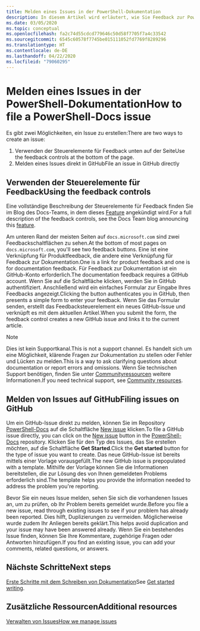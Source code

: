 ```yaml
---
title: Melden eines Issues in der PowerShell-Dokumentation
description: In diesem Artikel wird erläutert, wie Sie Feedback zur PowerShell-Dokumentation geben.
ms.date: 03/05/2020
ms.topic: conceptual
ms.openlocfilehash: fa2c74d55cdcd779646c50d58f7705f7a4c33542
ms.sourcegitcommit: 6545c60578f7745be015111052fd7769f8289296
ms.translationtype: HT
ms.contentlocale: de-DE
ms.lasthandoff: 04/22/2020
ms.locfileid: "79060295"
---
```

# <a name="how-to-file-a-powershell-docs-issue"></a><span data-ttu-id="ff78f-103">Melden eines Issues in der PowerShell-Dokumentation</span><span class="sxs-lookup"><span data-stu-id="ff78f-103">How to file a PowerShell-Docs issue</span></span>

<span data-ttu-id="ff78f-104">Es gibt zwei Möglichkeiten, ein Issue zu erstellen:</span><span class="sxs-lookup"><span data-stu-id="ff78f-104">There are two ways to create an issue:</span></span>

1. <span data-ttu-id="ff78f-105">Verwenden der Steuerelemente für Feedback unten auf der Seite</span><span class="sxs-lookup"><span data-stu-id="ff78f-105">Use the feedback controls at the bottom of the page.</span></span>
1. <span data-ttu-id="ff78f-106">Melden eines Issues direkt in GitHub</span><span class="sxs-lookup"><span data-stu-id="ff78f-106">File an issue in GitHub directly</span></span>

## <a name="using-the-feedback-controls"></a><span data-ttu-id="ff78f-107">Verwenden der Steuerelemente für Feedback</span><span class="sxs-lookup"><span data-stu-id="ff78f-107">Using the feedback controls</span></span>

<span data-ttu-id="ff78f-108">Eine vollständige Beschreibung der Steuerelemente für Feedback finden Sie im Blog des Docs-Teams, in dem dieses [Feature][feedback] angekündigt wird.</span><span class="sxs-lookup"><span data-stu-id="ff78f-108">For a full description of the feedback controls, see the Docs Team blog announcing this [feature][feedback].</span></span>

<span data-ttu-id="ff78f-109">Am unteren Rand der meisten Seiten auf `docs.microsoft.com` sind zwei Feedbackschaltflächen zu sehen.</span><span class="sxs-lookup"><span data-stu-id="ff78f-109">At the bottom of most pages on `docs.microsoft.com`, you'll see two feedback buttons.</span></span> <span data-ttu-id="ff78f-110">Eine ist eine Verknüpfung für Produktfeedback, die andere eine Verknüpfung für Feedback zur Dokumentation.</span><span class="sxs-lookup"><span data-stu-id="ff78f-110">One is a link for product feedback and one is for documentation feedback.</span></span> <span data-ttu-id="ff78f-111">Für Feedback zur Dokumentation ist ein GitHub-Konto erforderlich.</span><span class="sxs-lookup"><span data-stu-id="ff78f-111">The documentation feedback requires a GitHub account.</span></span> <span data-ttu-id="ff78f-112">Wenn Sie auf die Schaltfläche klicken, werden Sie in GitHub authentifiziert. Anschließend wird ein einfaches Formular zur Eingabe Ihres Feedbacks angezeigt.</span><span class="sxs-lookup"><span data-stu-id="ff78f-112">Clicking the button authenticates you in GitHub, then presents a simple form to enter your feedback.</span></span> <span data-ttu-id="ff78f-113">Wenn Sie das Formular senden, erstellt das Feedbacksteuerelement ein neues GitHub-Issue und verknüpft es mit dem aktuellen Artikel.</span><span class="sxs-lookup"><span data-stu-id="ff78f-113">When you submit the form, the feedback control creates a new GitHub issue and links it to the current article.</span></span>

> [!NOTE]
> <span data-ttu-id="ff78f-114">Dies ist kein Supportkanal.</span><span class="sxs-lookup"><span data-stu-id="ff78f-114">This is not a support channel.</span></span> <span data-ttu-id="ff78f-115">Es handelt sich um eine Möglichkeit, klärende Fragen zur Dokumentation zu stellen oder Fehler und Lücken zu melden.</span><span class="sxs-lookup"><span data-stu-id="ff78f-115">This is a way to ask clarifying questions about documentation or report errors and omissions.</span></span> <span data-ttu-id="ff78f-116">Wenn Sie technischen Support benötigen, finden Sie unter [Communityressourcen](../community-support.md) weitere Informationen.</span><span class="sxs-lookup"><span data-stu-id="ff78f-116">If you need technical support, see [Community resources](../community-support.md).</span></span>

## <a name="filing-issues-on-github"></a><span data-ttu-id="ff78f-117">Melden von Issues auf GitHub</span><span class="sxs-lookup"><span data-stu-id="ff78f-117">Filing issues on GitHub</span></span>

<span data-ttu-id="ff78f-118">Um ein GitHub-Issue direkt zu melden, können Sie im Repository [PowerShell-Docs][docs-issues] auf die Schaltfläche [New issue][new-issue] klicken.</span><span class="sxs-lookup"><span data-stu-id="ff78f-118">To file a GitHub issue directly, you can click on the [New issue][new-issue] button in the [PowerShell-Docs][docs-issues] repository.</span></span> <span data-ttu-id="ff78f-119">Klicken Sie für den Typ des Issues, das Sie erstellen möchten, auf die Schaltfläche **Get Started**.</span><span class="sxs-lookup"><span data-stu-id="ff78f-119">Click the **Get started** button for the type of issue you want to create.</span></span> <span data-ttu-id="ff78f-120">Das neue GitHub-Issue ist bereits mittels einer Vorlage vorausgefüllt.</span><span class="sxs-lookup"><span data-stu-id="ff78f-120">The new GitHub issue is prepopulated with a template.</span></span> <span data-ttu-id="ff78f-121">Mithilfe der Vorlage können Sie die Informationen bereitstellen, die zur Lösung des von Ihnen gemeldeten Problems erforderlich sind.</span><span class="sxs-lookup"><span data-stu-id="ff78f-121">The template helps you provide the information needed to address the problem you're reporting.</span></span>

<span data-ttu-id="ff78f-122">Bevor Sie ein neues Issue melden, sehen Sie sich die vorhandenen Issues an, um zu prüfen, ob Ihr Problem bereits gemeldet wurde.</span><span class="sxs-lookup"><span data-stu-id="ff78f-122">Before you file a new issue, read through existing issues to see if your problem has already been reported.</span></span> <span data-ttu-id="ff78f-123">Dies hilft, Duplizierungen zu vermeiden. Möglicherweise wurde zudem Ihr Anliegen bereits geklärt.</span><span class="sxs-lookup"><span data-stu-id="ff78f-123">This helps avoid duplication and your issue may have been answered already.</span></span> <span data-ttu-id="ff78f-124">Wenn Sie ein bestehendes Issue finden, können Sie Ihre Kommentare, zugehörige Fragen oder Antworten hinzufügen.</span><span class="sxs-lookup"><span data-stu-id="ff78f-124">If you find an existing issue, you can add your comments, related questions, or answers.</span></span>

## <a name="next-steps"></a><span data-ttu-id="ff78f-125">Nächste Schritte</span><span class="sxs-lookup"><span data-stu-id="ff78f-125">Next steps</span></span>

<span data-ttu-id="ff78f-126">[Erste Schritte mit dem Schreiben von Dokumentation](get-started-writing.md)</span><span class="sxs-lookup"><span data-stu-id="ff78f-126">See [Get started writing](get-started-writing.md).</span></span>

## <a name="additional-resources"></a><span data-ttu-id="ff78f-127">Zusätzliche Ressourcen</span><span class="sxs-lookup"><span data-stu-id="ff78f-127">Additional resources</span></span>

[<span data-ttu-id="ff78f-128">Verwalten von Issues</span><span class="sxs-lookup"><span data-stu-id="ff78f-128">How we manage issues</span></span>](managing-issues.md)

<!-- reference links -->
[feedback]: /teamblog/a-new-feedback-system-is-coming-to-docs
[new-issue]: https://github.com/MicrosoftDocs/PowerShell-Docs/issues/new/choose
[docs-issues]: https://github.com/MicrosoftDocs/PowerShell-Docs/issues
